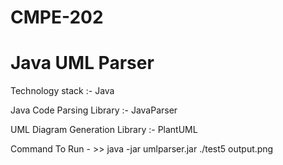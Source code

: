 # CMPE-202

# Java UML Parser

Technology stack :- Java

Java Code Parsing Library :- JavaParser

UML Diagram Generation Library :- PlantUML

Command To Run - >> java -jar umlparser.jar ./test5 output.png

